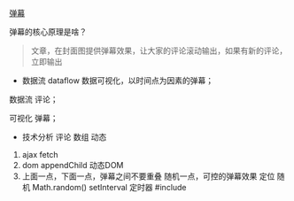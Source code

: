 [弹幕](https://juejin.im/post/5ae56927f265da0b7e0c0968)

弹幕的核心原理是啥？
>文章，在封面图提供弹幕效果，让大家的评论滚动输出，如果有新的评论，立即输出
- 数据流 dataflow
数据可视化，以时间点为因素的弹幕；

数据流 评论；

可视化 弹幕；

- 技术分析
评论 数组 动态
1. ajax fetch
2. dom appendChild 动态DOM
3. 上面一点，下面一点，弹幕之间不要重叠
随机一点，可控的弹幕效果
定位
随机 Math.random()
setInterval 定时器
    #include